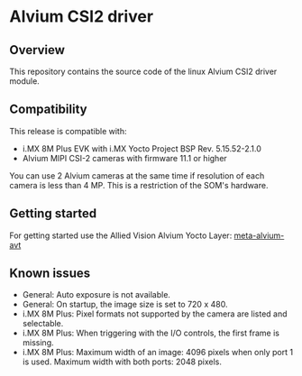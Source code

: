 # Alvium CSI2 driver

## Overview
This repository contains the source code of the linux Alvium CSI2 driver module. 

## Compatibility
This release is compatible with:
- i.MX 8M Plus EVK with i.MX Yocto Project BSP Rev. 5.15.52-2.1.0
- Alvium MIPI CSI-2 cameras with firmware 11.1 or higher

You can use 2 Alvium cameras at the same time if resolution of each camera is less than 4 MP. This is a restriction of the SOM's hardware.

## Getting started

For getting started use the Allied Vision Alvium Yocto Layer: [meta-alvium-avt](https://github.com/alliedvision/meta-alvium-avt)

## Known issues
-  General: Auto exposure is not available.
-  General: On startup, the image size is set to 720 x 480.
-  i.MX 8M Plus: Pixel formats not supported by the camera are listed and selectable.
-  i.MX 8M Plus: When triggering with the I/O controls, the first frame is missing.
-  i.MX 8M Plus: Maximum width of an image: 4096 pixels when only port 1 is used. Maximum width with both ports: 2048 pixels.
